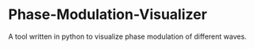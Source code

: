 # Phase-Modulation-Visualizer
A tool written in python to visualize phase modulation of different waves.
